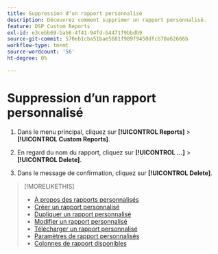 ```yaml
---
title: Suppression d’un rapport personnalisé
description: Découvrez comment supprimer un rapport personnalisé.
feature: DSP Custom Reports
exl-id: e3cebb69-bab6-4f41-94fd-b4471f9bbdb9
source-git-commit: 570eb1cba51bae5681f989f9450dfcb70a62666b
workflow-type: tm+mt
source-wordcount: '56'
ht-degree: 0%

---
```


# Suppression d’un rapport personnalisé

1. Dans le menu principal, cliquez sur **[!UICONTROL Reports]** > **[!UICONTROL Custom Reports]**.

1. En regard du nom du rapport, cliquez sur **[!UICONTROL ...]** > **[!UICONTROL Delete]**.

1. Dans le message de confirmation, cliquez sur **[!UICONTROL Delete]**.

>[!MORELIKETHIS]
>
>* [À propos des rapports personnalisés](/help/dsp/reports/report-about.md)
>* [Créer un rapport personnalisé](/help/dsp/reports/report-create.md)
>* [Dupliquer un rapport personnalisé](/help/dsp/reports/report-copy.md)
>* [Modifier un rapport personnalisé](/help/dsp/reports/report-edit.md)
>* [Télécharger un rapport personnalisé](/help/dsp/reports/report-download.md)
>* [Paramètres de rapport personnalisés](/help/dsp/reports/report-settings.md)
>* [Colonnes de rapport disponibles](/help/dsp/reports/report-columns.md)
